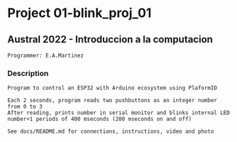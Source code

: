 # Project 01-blink_proj_01

##  Austral 2022 - Introduccion a la computacion 
    
    Programmer: E.A.Martinez

### Description

    Program to control an ESP32 with Arduino ecosystem using PlaformIO

    Each 2 seconds, program reads two pushbuttons as an integer number from 0 to 3
    After reading, prints number in serial monitor and blinks internal LED number+1 periods of 400 mseconds (200 mseconds on and off)
    
    See docs/README.md for connections, instructions, video and photo



    

